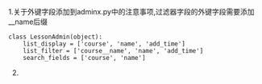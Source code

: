 1.关于外键字段添加到adminx.py中的注意事项,过滤器字段的外键字段需要添加__name后缀

```
class LessonAdmin(object):
    list_display = ['course', 'name', 'add_time']
    list_filter = ['course__name', 'name', 'add_time']
    search_fields = ['course', 'name']

```
2.